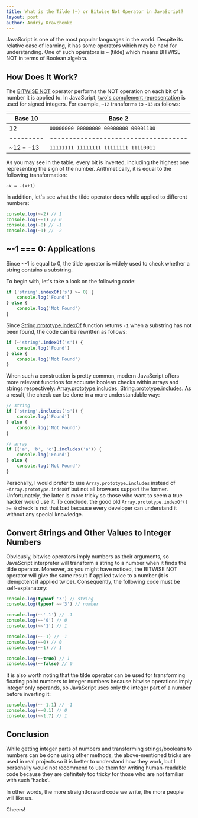 ```yaml
---
title: What is the Tilde (~) or Bitwise Not Operator in JavaScript?
layout: post
author: Andriy Kravchenko
---
```


JavaScript is one of the most popular languages in the world. Despite its relative ease of learning, it has some operators which may be hard for understanding. One of such operators is `~` (tilde) which means BITWISE NOT in terms of Boolean algebra.

How Does It Work?
---
The [BITWISE NOT](https://developer.mozilla.org/en-US/docs/Web/JavaScript/Reference/Operators/Bitwise_Operators#(Bitwise_NOT)) operator performs the NOT operation on each bit of a number it is applied to. In JavaScript, [two's complement representation](https://en.wikipedia.org/wiki/Signed_number_representations#Two's_complement) is used for signed integers. For example, `~12` transforms to `-13` as follows:

| Base 10   | Base 2                               |
| --------- | ------------------------------------ |
| 12        | `00000000 00000000 00000000 00001100`|
| --------- | ------------------------------------ |
| ~12 = -13 | `11111111 11111111 11111111 11110011`|

As you may see in the table, every bit is inverted, including the highest one representing the sign of the number. Arithmetically, it is equal to the following transformation:

```
~x = -(x+1)
```

In addition, let's see what the tilde operator does while applied to different numbers:

```javascript
console.log(~-2) // 1
console.log(~-1) // 0
console.log(~0) // -1
console.log(~1) // -2
```

~-1 === 0: Applications
---

Since ~-1 is equal to 0, the tilde operator is widely used to check whether a string contains a substring.

To begin with, let's take a look on the following code:

```javascript
if ('string'.indexOf('s') >= 0) {
    console.log('Found')
} else {
    console.log('Not Found')
}
```

Since [String.prototype.indexOf](https://developer.mozilla.org/en-US/docs/Web/JavaScript/Reference/Global_Objects/String/indexOf) function returns `-1` when a substring has not been found, the code can be rewritten as follows:

```javascript
if (~'string'.indexOf('s')) {
    console.log('Found')
} else {
    console.log('Not Found')
}
```

When such a construction is pretty common, modern JavaScript offers more relevant functions for accurate boolean checks within arrays and strings respectively: [Array.prototype.includes](https://developer.mozilla.org/en-US/docs/Web/JavaScript/Reference/Global_Objects/Array/includes), [String.prototype.includes](https://developer.mozilla.org/en-US/docs/Web/JavaScript/Reference/Global_Objects/String/includes). As a result, the check can be done in a more understandable way:
```javascript
// string
if ('string'.includes('s')) {
    console.log('Found')
} else {
    console.log('Not Found')
}

// array
if (['a', 'b', 'c'].includes('a')) {
    console.log('Found')
} else {
    console.log('Not Found')
}
``` 

Personally, I would prefer to use `Array.prototype.includes` instead of `~Array.prototype.indexOf` but not all browsers support the former. Unfortunately, the latter is more tricky so those who want to seem a true hacker would use it. To conclude, the good old `Array.prototype.indexOf() >= 0` check is not that bad because every developer can understand it without any special knowledge.

Convert Strings and Other Values to Integer Numbers
---
Obviously, bitwise operators imply numbers as their arguments, so JavaScript interpreter will transform a string to a number when it finds the tilde operator. Moreover, as you might have noticed, the BITWISE NOT operator will give the same result if applied twice to a number (it is idempotent if applied twice). Consequently, the following code must be self-explanatory:

```javascript
console.log(typeof '3') // string
console.log(typeof ~~'3') // number

console.log(~~'-1') // -1
console.log(~~'0') // 0
console.log(~~'1') // 1

console.log(~~-1) // -1
console.log(~~0) // 0
console.log(~~1) // 1

console.log(~~true) // 1
console.log(~~false) // 0
``` 

It is also worth noting that the tilde operator can be used for transforming floating point numbers to integer numbers because bitwise operations imply integer only operands, so JavaScript uses only the integer part of a number before inverting it:

```javascript
console.log(~~-1.1) // -1
console.log(~~0.1) // 0
console.log(~~1.7) // 1
```   
 

Conclusion
---
While getting integer parts of numbers and transforming strings/booleans to numbers can be done using other methods, the above-mentioned tricks are used in real projects so it is better to understand how they work, but I personally would not recommend to use them for writing human-readable code because they are definitely too tricky for those who are not familiar with such 'hacks'.

In other words, the more straightforward code we write, the more people will like us.

Cheers! 